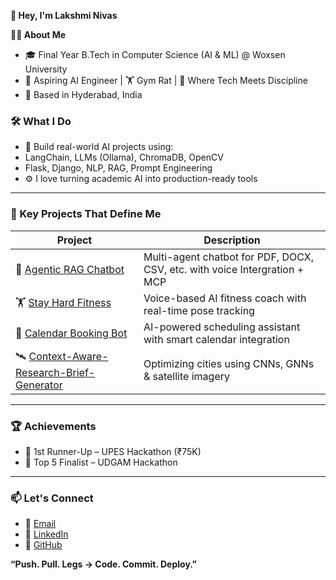 **👋 Hey, I'm Lakshmi Nivas**

**🧑‍💻 About Me**
- 🎓 Final Year B.Tech in Computer Science (AI & ML) @ Woxsen University  
- 🤖 Aspiring AI Engineer | 🏋️ Gym Rat | 🧬 Where Tech Meets Discipline  
- 📍 Based in Hyderabad, India

### 🛠️ What I Do

- 🧠 Build real-world AI projects using:
- LangChain, LLMs (Ollama), ChromaDB, OpenCV
- Flask, Django, NLP, RAG, Prompt Engineering
- ⚙️ I love turning academic AI into production-ready tools

---

### 🧩 Key Projects That Define Me

| Project | Description |
|--------|-------------|
| 🔗 [Agentic RAG Chatbot](https://github.com/45nivas/Agentic-RAG-Chatbot-for-Multi-Format-Document-QA-using-Model-Context-Protocol-MCP-) | Multi-agent chatbot for PDF, DOCX, CSV, etc. with voice Intergration + MCP |
| 🏋️ [Stay Hard Fitness](https://github.com/45nivas/Stay_hard_fitness) | Voice-based AI fitness coach with real-time pose tracking |
| 📅 [Calendar Booking Bot](https://github.com/45nivas/calendar-booking-bot) | AI-powered scheduling assistant with smart calendar integration |
| 🛰️ [Context-Aware-Research-Brief-Generator](https://github.com/45nivas/Context-Aware-Research-Brief-Generator-Using-LangGraph-and-LangChain)| Optimizing cities using CNNs, GNNs & satellite imagery |

---

### 🏆 Achievements

- 🥈 1st Runner-Up – UPES Hackathon (₹75K)
- 🏅 Top 5 Finalist – UDGAM Hackathon

---

### 📫 Let's Connect

- 📧 [Email](mailto:mattanivas@gmail.com)
- 💼 [LinkedIn](https://www.linkedin.com/in/lakshmi-nivas-matta-675813253/)
- 🧠 [GitHub](https://github.com/45nivas)

**“Push. Pull. Legs → Code. Commit. Deploy.”**







